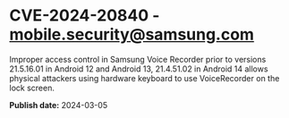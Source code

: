 # CVE-2024-20840 - mobile.security@samsung.com

Improper access control in Samsung Voice Recorder prior to versions 21.5.16.01 in Android 12 and Android 13, 21.4.51.02 in Android 14 allows physical attackers using hardware keyboard to use VoiceRecorder on the lock screen.

**Publish date:** 2024-03-05
